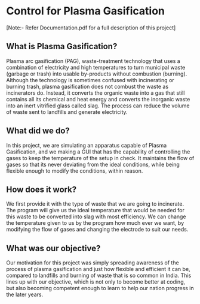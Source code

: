 # Control for Plasma Gasification
[Note:- Refer Documentation.pdf for a full description of this project]
## What is Plasma Gasification?
Plasma arc gasification (PAG), waste-treatment technology that uses a combination of electricity and high temperatures to turn municipal waste (garbage or trash) into usable by-products without combustion (burning). Although the technology is sometimes confused with incinerating or burning trash, plasma gasification does not combust the waste as incinerators do. Instead, it converts the organic waste into a gas that still contains all its chemical and heat energy and converts the inorganic waste into an inert vitrified glass called slag. The process can reduce the volume of waste sent to landfills and generate electricity.
## What did we do?
In this project, we are simulating an apparatus capable of Plasma Gasification, and we making a GUI that has the capability of controlling the gases to keep the temperature of the setup in check. It maintains the flow of gases so that its never deviating from the ideal conditions, while being flexible enough to modify the conditions, within reason.
## How does it work?
We first provide it with the type of waste that we are going to incinerate. The program will give us the ideal temperature that would be needed for this waste to be converted into slag with most efficiency. We can change the temperature given to us by the program how much ever we want, by modifying the flow of gases and changing the electrode to suit our needs.
## What was our objective?
Our motivation for this project was simply spreading awareness of the process of plasma gasification and just how flexible and efficient it can be, compared to landfills and burning of waste that is so common in India. This lines up with our objective, which is not only to become better at coding, but also becoming competent enough to learn to help our nation progress in the later years.
